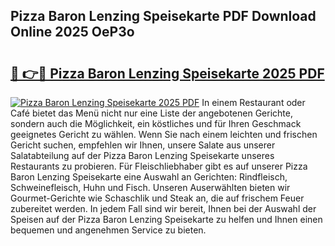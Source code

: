 ## Pizza Baron Lenzing Speisekarte PDF Download Online 2025 OeP3o

# <h2><a href="http://gc971ks.nevu.top/?p=Pizza+Baron+Lenzing+Speisekarte">🔗 👉🔴 Pizza Baron Lenzing Speisekarte 2025 PDF</a></h2>

[![Pizza Baron Lenzing Speisekarte 2025 PDF](https://i.imgur.com/dBaPXMq.png)](http://gc971ks.nevu.top/?p=Pizza+Baron+Lenzing+Speisekarte)
In einem Restaurant oder Café bietet das Menü nicht nur eine Liste der angebotenen Gerichte, sondern auch die Möglichkeit, ein köstliches und für Ihren Geschmack geeignetes Gericht zu wählen. Wenn Sie nach einem leichten und frischen Gericht suchen, empfehlen wir Ihnen, unsere Salate aus unserer Salatabteilung auf der Pizza Baron Lenzing Speisekarte unseres Restaurants zu probieren. Für Fleischliebhaber gibt es auf unserer Pizza Baron Lenzing Speisekarte eine Auswahl an Gerichten: Rindfleisch, Schweinefleisch, Huhn und Fisch. Unseren Auserwählten bieten wir Gourmet-Gerichte wie Schaschlik und Steak an, die auf frischem Feuer zubereitet werden. In jedem Fall sind wir bereit, Ihnen bei der Auswahl der Speisen auf der Pizza Baron Lenzing Speisekarte zu helfen und Ihnen einen bequemen und angenehmen Service zu bieten.

